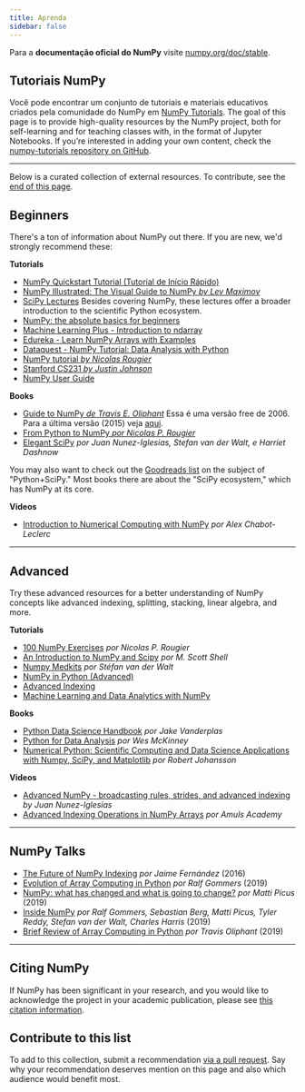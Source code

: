 ```yaml
---
title: Aprenda
sidebar: false
---
```


Para a **documentação oficial do NumPy** visite [numpy.org/doc/stable](https://numpy.org/doc/stable).

## Tutoriais NumPy

Você pode encontrar um conjunto de tutoriais e materiais educativos criados pela comunidade do NumPy em [NumPy Tutorials](https://numpy.org/numpy-tutorials). The goal of this page is to provide high-quality resources by the NumPy project, both for self-learning and for teaching classes with, in the format of Jupyter Notebooks. If you’re interested in adding your own content, check the [numpy-tutorials repository on GitHub](https://github.com/numpy/numpy-tutorials).

***

Below is a curated collection of external resources. To contribute, see the [end of this page](#add-to-this-list).

## Beginners

There's a ton of information about NumPy out there. If you are new, we'd strongly recommend these:

<i class="fas fa-chalkboard"></i> **Tutorials**

* [NumPy Quickstart Tutorial (Tutorial de Início Rápido)](https://numpy.org/devdocs/user/quickstart.html)
* [NumPy Illustrated: The Visual Guide to NumPy *by Lev Maximov*](https://betterprogramming.pub/3b1d4976de1d?sk=57b908a77aa44075a49293fa1631dd9b)
* [SciPy Lectures](https://scipy-lectures.org/) Besides covering NumPy, these lectures offer a broader introduction to the scientific Python ecosystem.
* [NumPy: the absolute basics for beginners](https://numpy.org/devdocs/user/absolute_beginners.html)
* [Machine Learning Plus - Introduction to ndarray](https://www.machinelearningplus.com/python/numpy-tutorial-part1-array-python-examples/)
* [Edureka - Learn NumPy Arrays with Examples ](https://www.edureka.co/blog/python-numpy-tutorial/)
* [Dataquest - NumPy Tutorial: Data Analysis with Python](https://www.dataquest.io/blog/numpy-tutorial-python/)
* [NumPy tutorial *by Nicolas Rougier*](https://github.com/rougier/numpy-tutorial)
* [Stanford CS231 *by Justin Johnson*](http://cs231n.github.io/python-numpy-tutorial/)
* [NumPy User Guide](https://numpy.org/devdocs)

<i class="fas fa-book"></i> **Books**

* [Guide to NumPy *de Travis E. Oliphant*](http://web.mit.edu/dvp/Public/numpybook.pdf) Essa é uma versão free de 2006. Para a última versão (2015) veja [aqui](https://www.barnesandnoble.com/w/guide-to-numpy-travis-e-oliphant-phd/1122853007).
* [From Python to NumPy *por Nicolas P. Rougier*](https://www.labri.fr/perso/nrougier/from-python-to-numpy/)
* [Elegant SciPy](https://www.amazon.com/Elegant-SciPy-Art-Scientific-Python/dp/1491922877) *por Juan Nunez-Iglesias, Stefan van der Walt, e Harriet Dashnow*

You may also want to check out the [Goodreads list](https://www.goodreads.com/shelf/show/python-scipy) on the subject of "Python+SciPy." Most books there are about the "SciPy ecosystem," which has NumPy at its core.

<i class="far fa-file-video"></i> **Videos**

* [Introduction to Numerical Computing with NumPy](http://youtu.be/ZB7BZMhfPgk) *por Alex Chabot-Leclerc*

***

## Advanced

Try these advanced resources for a better understanding of NumPy concepts like advanced indexing, splitting, stacking, linear algebra, and more.

<i class="fas fa-chalkboard"></i> **Tutorials**

* [100 NumPy Exercises](http://www.labri.fr/perso/nrougier/teaching/numpy.100/index.html) *por Nicolas P. Rougier*
* [An Introduction to NumPy and Scipy](https://engineering.ucsb.edu/~shell/che210d/numpy.pdf) *por M. Scott Shell*
* [Numpy Medkits](http://mentat.za.net/numpy/numpy_advanced_slides/) *por Stéfan van der Walt*
* [NumPy in Python (Advanced)](https://www.geeksforgeeks.org/numpy-python-set-2-advanced/)
* [Advanced Indexing](https://www.tutorialspoint.com/numpy/numpy_advanced_indexing.htm)
* [Machine Learning and Data Analytics with NumPy](https://www.machinelearningplus.com/python/numpy-tutorial-python-part2/)

<i class="fas fa-book"></i> **Books**

* [Python Data Science Handbook](https://www.amazon.com/Python-Data-Science-Handbook-Essential/dp/1491912057) *por Jake Vanderplas*
* [Python for Data Analysis](https://www.amazon.com/Python-Data-Analysis-Wrangling-IPython/dp/1491957662) *por Wes McKinney*
* [Numerical Python: Scientific Computing and Data Science Applications with Numpy, SciPy, and Matplotlib](https://www.amazon.com/Numerical-Python-Scientific-Applications-Matplotlib/dp/1484242459) *por Robert Johansson*

<i class="far fa-file-video"></i> **Videos**

* [Advanced NumPy - broadcasting rules, strides, and advanced indexing](https://www.youtube.com/watch?v=cYugp9IN1-Q) *by Juan Nunez-Iglesias*
* [Advanced Indexing Operations in NumPy Arrays](https://www.youtube.com/watch?v=2WTDrSkQBng) *por Amuls Academy*

***

## NumPy Talks

* [The Future of NumPy Indexing](https://www.youtube.com/watch?v=o0EacbIbf58) *por Jaime Fernández* (2016)
* [Evolution of Array Computing in Python](https://www.youtube.com/watch?v=HVLPJnvInzM&t=10s) *por Ralf Gommers* (2019)
* [NumPy: what has changed and what is going to change?](https://www.youtube.com/watch?v=YFLVQFjRmPY) *por Matti Picus* (2019)
* [Inside NumPy](https://www.youtube.com/watch?v=dBTJD_FDVjU) *por Ralf Gommers, Sebastian Berg, Matti Picus, Tyler Reddy, Stefan van der Walt, Charles Harris* (2019)
* [Brief Review of Array Computing in Python](https://www.youtube.com/watch?v=f176j2g2eNc) *por Travis Oliphant* (2019)

***

## Citing NumPy

If NumPy has been significant in your research, and you would like to acknowledge the project in your academic publication, please see [this citation information](/citing-numpy).

## Contribute to this list

<a name="add-to-this-list"></a>
To add to this collection, submit a recommendation [via a pull request](https://github.com/numpy/numpy.org/blob/master/content/en/learn.md). Say why your recommendation deserves mention on this page and also which audience would benefit most.
